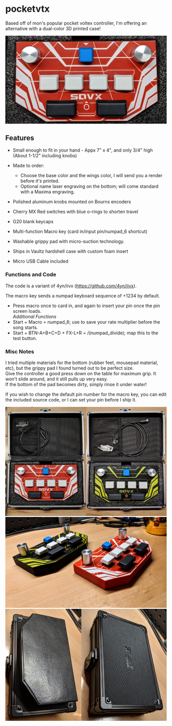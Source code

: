 # pocketvtx
Based off of mon's popular pocket voltex controller, I'm offering an alternative with a dual-color 3D printed case! 

![](img/1.jpg)

## Features
- Small enough to fit in your hand - Appx 7" x 4", and only 3/4" high (About 1-1/2" including knobs)
- Made to order:
  - Choose the base color and the wings color, I will send you a render before it's printed. 
  - Optional name laser engraving  on the bottom; will come standard with a Maxima engraving. 

- Polished aluminum knobs mounted on Bourns encoders
- Cherry MX Red switches with blue o-rings to shorten travel
- G20 blank keycaps
- Multi-function Macro key (card in/input pin/numpad_6 shortcut)
- Washable grippy pad with micro-suction technology. 
- Ships in Vaultz hardshell case with custom foam insert
- Micro USB Cable included

### Functions and Code
The code is a variant of 4yn/iivx (https://github.com/4yn/iivx). 

The macro key sends a numpad keyboard sequence of +1234 by default.  
- Press macro once to card in, and again to insert your pin once the pin screen loads.  
*Additional Functions*  
- Start + Macro = numpad_6; use to save your rate multiplier before the song starts.  
- Start + BTN-A+B+C+D + FX-L+R = /(numpad_divide); map this to the test button.  

### Misc Notes
I tried multiple materials for the bottom (rubber feet, mousepad material, etc), but the grippy pad I found turned out to be perfect size.  
Give the controller a good press down on the table for maximum grip. It won't slide around, and it still pulls up very easy.  
If the bottom of the pad becomes dirty, simply rinse it under water!  
  
If you wish to change the default pin number for the macro key, you can edit the included source code, or I can set your pin before I ship it.  
  
  
![](img/6-2.jpg)  
![](img/10.jpg)  
![](img/8-9.jpg)
